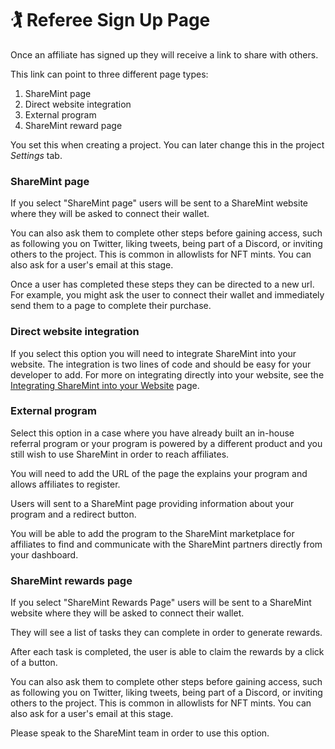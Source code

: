 # 🏌 Referee Sign Up Page

Once an affiliate has signed up they will receive a link to share with others.

This link can point to three different page types:

1. ShareMint page
2. Direct website integration
3. External program
4. ShareMint reward page

You set this when creating a project. You can later change this in the project _Settings_ tab.

### ShareMint page

If you select "ShareMint page" users will be sent to a ShareMint website where they will be asked to connect their wallet.

You can also ask them to complete other steps before gaining access, such as following you on Twitter, liking tweets, being part of a Discord, or inviting others to the project. This is common in allowlists for NFT mints. You can also ask for a user's email at this stage.

Once a user has completed these steps they can be directed to a new url. For example, you might ask the user to connect their wallet and immediately send them to a page to complete their purchase.

### Direct website integration

If you select this option you will need to integrate ShareMint into your website. The integration is two lines of code and should be easy for your developer to add. For more on integrating directly into your website, see the [Integrating ShareMint into your Website](integrating-sharemint-into-your-website.md) page.

### External program

Select this option in a case where you have already built an in-house referral program or your program is powered by a different product and you still wish to use ShareMint in order to reach affiliates.

You will need to add the URL of the page the explains your program and allows affiliates to register.

Users will sent to a ShareMint page providing information about your program and a redirect button.

You will be able to add the program to the ShareMint marketplace for affiliates to find and communicate with the ShareMint partners directly from your dashboard.
### ShareMint rewards page

If you select "ShareMint Rewards Page" users will be sent to a ShareMint website where they will be asked to connect their wallet.

They will see a list of tasks they can complete in order to generate rewards.

After each task is completed, the user is able to claim the rewards by a click of a button.

You can also ask them to complete other steps before gaining access, such as following you on Twitter, liking tweets, being part of a Discord, or inviting others to the project. This is common in allowlists for NFT mints. You can also ask for a user's email at this stage.

Please speak to the ShareMint team in order to use this option.
